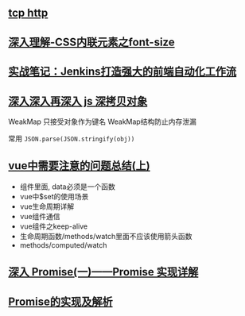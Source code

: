 ## [tcp http](https://juejin.im/post/5ad4094e6fb9a028d7011069)
## [深入理解-CSS内联元素之font-size](https://juejin.im/post/5ad71a936fb9a028df232838)
## [实战笔记：Jenkins打造强大的前端自动化工作流](https://juejin.im/post/5ad1980e6fb9a028c42ea1be)
## [深入深入再深入 js 深拷贝对象](https://juejin.im/post/5ad6b72f6fb9a028d375ecf6)

WeakMap 只接受对象作为键名 WeakMap结构防止内存泄漏

常用 `JSON.parse(JSON.stringify(obj))`

## [vue中需要注意的问题总结(上)](https://juejin.im/post/5ad56d86518825556534ff4b)
- 组件里面, data必须是一个函数
- vue中$set的使用场景
- vue生命周期详解
- vue组件通信
- vue组件之keep-alive
- 生命周期函数/methods/watch里面不应该使用箭头函数
- methods/computed/watch
## [深入 Promise(一)——Promise 实现详解](https://zhuanlan.zhihu.com/p/25178630)
## [Promise的实现及解析](https://juejin.im/post/5ab466a35188257b1c7523d2)